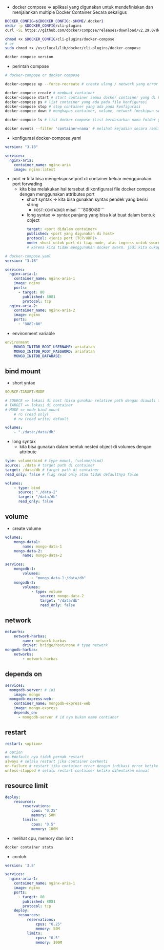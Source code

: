 - docker compose => aplikasi yang digunakan untuk mendefiniskan dan menjalankan multiple Docker Container Secara sekaligus
```bash
DOCKER_CONFIG=${DOCKER_CONFIG:-$HOME/.docker}
mkdir -p $DOCKER_CONFIG/cli-plugins
curl -SL https://github.com/docker/compose/releases/download/v2.29.0/docker-compose-linux-x86_64 -o $DOCKER_CONFIG/cli-plugins/docker-compose

chmod +x $DOCKER_CONFIG/cli-plugins/docker-compose
# or
sudo chmod +x /usr/local/lib/docker/cli-plugins/docker-compose

docker compose version
```

- perintah compose
```bash
# docker-compose or docker compose

docker-compose up --force-recreate # create ulang / network yang error

docker-compose create # membuat container
docker-compose start # start container semua docker container yang di konfigurasi
docker-compose ps # list container yang ada pada file konfigurasi
docker-compose stop # stop container yang ada pada konfigurasi
docker-compose down # menghapus container, volume, network (meskipun sedang container berjalan)

docker-compose ls # list docker compose (list berdasarkan nama folder yang berisi docker-compose.yaml yang sudah dibuat)

docker events --filter 'container=nama' # melihat kejadian secara realtime
```

- konfigurasi docker-compose.yaml
```yaml
version: "3.18"

services:
  nginx-aria:
    container_name: nginx-aria
    image: nginx:latest
```

- port => kita bisa mengekspose port di container keluar menggunakan port forwading
    - kita bisa melakukan hal tersebut di konfigurasi file docker compose dengan menggunakan attributes port
        - short syntax => kita bisa gunakan syntax pendek yang berisi string 
            - ```HOST:CONTAINER``` misal ````8080:80```
        - long syntax => syntax panjang yang bisa kiat buat dalam bentuk object
            ```yaml
            target: <port didalam container>
            published: <port yang digunakan di host>
            protocol: <jenis port (TCP/UDP)>
            mode: <host untuk port di tiap node, atau ingress untuk swarm mode>
            # karena kita tidak menggunakan docker swarm. jadi kita cukup gunakan nilai host
            ```
```yaml
# docker-compose.yaml
version: "3.18"

services:
  nginx-aria-1:
    container_name: nginx-aria-1
    image: nginx
    ports:
      - target: 80
        published: 8081
        protocol: tcp
  nginx-aria-2:
    container_name: nginx-aria-2
    image: nginx
    ports:
      - "8082:80"
```

- environment variable
```yaml
environment
    MONGO_INITDB_ROOT_USERNAME: ariafatah
    MONGO_INITDB_ROOT_PASSWORD: ariafatah
    MONGO_INITDB_DATABASE: 
```

## bind mount
- short yntax
```yaml
SOURCE:TARGET:MODE

# SOURCE => lokasi di host (bisa gunakan relative path dengan diawali titik atau absolute path)
# TARGET => lokasi di container
# MODE => mode bind mount
    # ro (read only)
    # rw (read write) default

volumes:
    - "./data:/data/db"
```

- long syntax
    - kita bisa gunakan dalam bentuk nested object di volumes dengan attribute
```yaml
type: volume/bind # type mount, (volume/bind)
source: ./data # target path di container
target: /data/db # target path di container
read_only: false # flag read only atau tidak defaultnya false

volumes:
    - type: bind
      source: "./data-2"
      target: "/data/db"
      read_only: false
```

## volume
- create volume
```yaml
volumes:
    mongo-data1:
        name: mongo-data-1
    mongo-data-2:
        name: mongo-data-2

services:
    mongodb-1:
        volumes:
            - "mongo-data-1:/data/db"
    mongodb-2:
        volumes:
            - type: volume
                source: mongo-data-2
                target: "/data/db"
                read_only: false
```

## network
```yaml
networks:
    network-harbas:
        name: network-harbas
        driver: bridge/host/none # type network 
mongodb-harbas:
    networks:
        - network-harbas
```

## depends on
```yaml
services:
  mongodb-server: # ini
    image: mongo
  mongodb-express-web:
    container_name: mongodb-express-web
    image: mongo-express
    depends_on:
      - mongodb-server # id nya bukan name contianer
```

## restart
```yaml
restart: <option>

# option
no #default nya tidak pernah restart
always # selalu restart jika container berhenti
on-failure # restart jika container error dengan indikasi error ketike exit
unless-stopped # selalu restart container ketika dihentikan manual
```

## resource limit
```yaml
deploy:
    resources:
        reservations:
            cpus: "0.25"
            memory: 50M
        limits:
            cpus: "0.5"
            memory: 100M
```

- melihat cpu, memory dan limit
```bash
docker container stats
```

- contoh
```yaml
version: '3.8'

services:
  nginx-aria-1:
    container_name: nginx-aria-1
    image: nginx
    ports:
      - target: 80
        published: 8081
        protocol: tcp
    deploy:
      resources:
          reservations:
              cpus: "0.25"
              memory: 50M
          limits:
              cpus: "0.5"
              memory: 100M
```